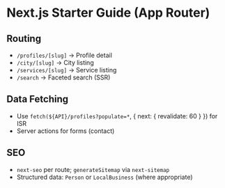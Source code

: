 # Next.js Starter Guide (App Router)

## Routing
- `/profiles/[slug]` → Profile detail
- `/city/[slug]` → City listing
- `/services/[slug]` → Service listing
- `/search` → Faceted search (SSR)

## Data Fetching
- Use `fetch(${API}/profiles?populate=*`, { next: { revalidate: 60 } }) for ISR
- Server actions for forms (contact)

## SEO
- `next-seo` per route; `generateSitemap` via `next-sitemap`
- Structured data: `Person` or `LocalBusiness` (where appropriate)
